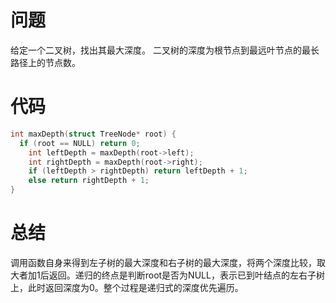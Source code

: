 # 问题 #
给定一个二叉树，找出其最大深度。
二叉树的深度为根节点到最远叶节点的最长路径上的节点数。
# 代码 #
```C
int maxDepth(struct TreeNode* root) {
  if (root == NULL) return 0;  
    int leftDepth = maxDepth(root->left);  
    int rightDepth = maxDepth(root->right);  
    if (leftDepth > rightDepth) return leftDepth + 1;  
    else return rightDepth + 1;  
} 
```    
# 总结 #
调用函数自身来得到左子树的最大深度和右子树的最大深度，将两个深度比较，取大者加1后返回。递归的终点是判断root是否为NULL，表示已到叶结点的左右子树上，此时返回深度为0。整个过程是递归式的深度优先遍历。